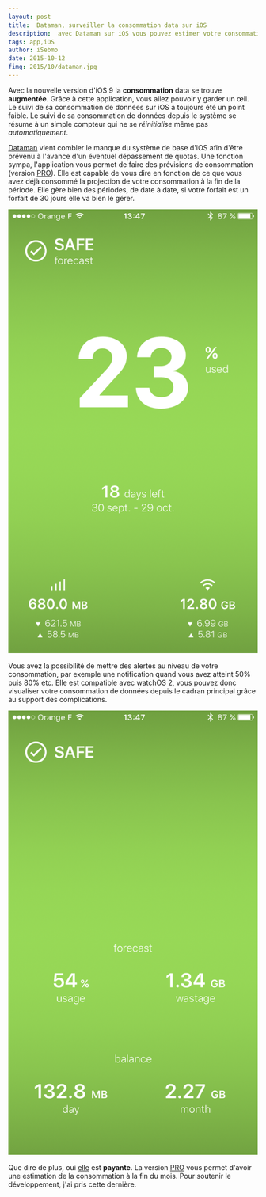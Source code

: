 ```yaml
---
layout: post
title:  Dataman, surveiller la consommation data sur iOS
description:  avec Dataman sur iOS vous pouvez estimer votre consommation data pour ne pas vous trouver à sec. 
tags: app,iOS 
author: iSebmo
date: 2015-10-12
fimg: 2015/10/dataman.jpg
---
```


Avec la nouvelle version d'iOS 9 la **consommation** data se trouve **augmentée**. Grâce à cette application, vous allez pouvoir y garder un œil. Le suivi de sa consommation de données sur iOS a toujours été un point faible. Le suivi de sa consommation de données depuis le système se résume à un simple compteur qui ne se *réinitialise* même pas *automatiquement*. 

[Dataman](https://itunes.apple.com/fr/app/dataman-next-simplest-app/id592962356?mt=8) vient combler le manque du système de base d'iOS afin d'être prévenu à l'avance d'un éventuel dépassement de quotas. Une fonction sympa, l'application vous permet de faire des prévisions de consommation (version [PRO](https://itunes.apple.com/fr/app/dataman-pro-smartest-app-to/id807571009?mt=8)). 
Elle est capable de vous dire en fonction de ce que vous avez déjà consommé la projection de votre consommation à la fin de la période. 
Elle gère bien des périodes, de date à date, si votre forfait est un forfait de 30 jours elle va bien le gérer. 

![dataman consommation](/images/2015/10/dataman1.png)

Vous avez la possibilité de mettre des alertes au niveau de votre consommation, par exemple une notification quand vous avez atteint 50% puis 80% etc. 
Elle est compatible avec watchOS 2, vous pouvez donc visualiser votre consommation de données depuis le cadran principal grâce au support des complications. 

![dataman prévision](/images/2015/10/dataman2.png)

Que dire de plus, oui [elle](https://itunes.apple.com/fr/app/dataman-next-simplest-app/id592962356?mt=8) est **payante**. La version [PRO](https://itunes.apple.com/fr/app/dataman-pro-smartest-app-to/id807571009?mt=8) vous permet d'avoir une estimation de la consommation à la fin du mois. Pour soutenir le développement, j'ai pris cette dernière.  
